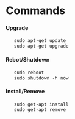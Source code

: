 # Commands

#### Upgrade

```
   sudo apt-get update
   sudo apt-get upgrade
```   

#### Rebot/Shutdown  

```
   sudo reboot
   sudo shutdown -h now
```

#### Install/Remove

```
   sudo get-apt install
   sudo get-apt remove
```
